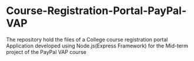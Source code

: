 # Course-Registration-Portal-PayPal-VAP
The repository hold the files of a College course registration portal Application developed using Node.js(Express Framework) for the Mid-term project of the PayPal VAP course
